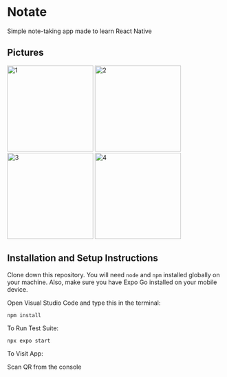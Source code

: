 # Notate
Simple note-taking app made to learn React Native

## Pictures
<img src="https://github.com/user-attachments/assets/5bc675d7-8b25-4bc2-9be0-a5078aeab4a7" alt="1" width="200"/>
<img src="https://github.com/user-attachments/assets/4786f340-3fa9-4e34-9d50-0e12c7fd04ce" alt="2" width="200"/>
<img src="https://github.com/user-attachments/assets/6f885995-a153-49da-8be9-31761893aae8" alt="3" width="200"/>
<img src="https://github.com/user-attachments/assets/84f58fad-a222-45b6-a5e3-eef4105212fa" alt="4" width="200"/>

## Installation and Setup Instructions

Clone down this repository. You will need `node` and `npm` installed globally on your machine. Also, make sure you have Expo Go installed on your mobile device.  

Open Visual Studio Code and type this in the terminal:

`npm install`  

To Run Test Suite:  

`npx expo start` 

To Visit App:

Scan QR from the console
